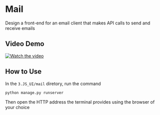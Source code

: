# Mail

Design a front-end for an email client that makes API calls to send and receive emails

## Video Demo

[![Watch the video](https://img.youtube.com/vi/G4KMczsLtAU/default.jpg)](https://youtu.be/G4KMczsLtAU)

## How to Use

In the `3.JS_UI/mail` diretory, run the command

`python manage.py runserver`

Then open the HTTP address the terminal provides using the browser of your choice
